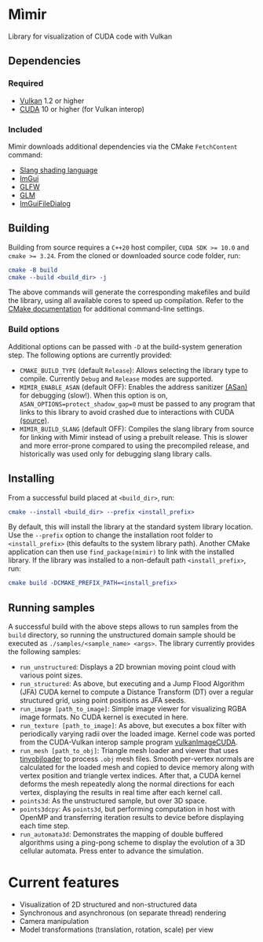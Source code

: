 # Mìmir
Library for visualization of CUDA code with Vulkan

## Dependencies

### Required
* [Vulkan](https://vulkan.lunarg.com/sdk/home) 1.2 or higher
* [CUDA](https://developer.nvidia.com/cuda-downloads) 10 or higher (for Vulkan interop)

### Included
Mìmir downloads additional dependencies via the CMake `FetchContent` command:
* [Slang shading language](https://github.com/shader-slang/slang)
* [ImGui](https://github.com/ocornut/imgui)
* [GLFW](https://github.com/glfw/glfw)
* [GLM](https://github.com/g-truc/glm)
* [ImGuiFileDialog](https://github.com/aiekick/ImGuiFileDialog)

## Building

Building from source requires a `C++20` host compiler, `CUDA SDK >= 10.0` and `cmake >= 3.24`.
From the cloned or downloaded source code folder, run:
```cmake
cmake -B build
cmake --build <build_dir> -j
```

The above commands will generate the corresponding makefiles and build the library,
using all available cores to speed up compilation.
Refer to the [CMake documentation](https://cmake.org/cmake/help/latest/manual/cmake.1.html)
for additional command-line settings.

### Build options

Additional options can be passed with `-D` at the build-system generation step.
The following options are currently provided:

* `CMAKE_BUILD_TYPE` (default `Release`):
Allows selecting the library type to compile. Currently `Debug` and `Release` modes are supported.
* `MIMIR_ENABLE_ASAN` (default OFF):
Enables the address sanitizer [(ASan)](https://github.com/google/sanitizers/wiki/addresssanitizer)
for debugging (slow!). When this option is on, `ASAN_OPTIONS=protect_shadow_gap=0` must be passed
to any program that links to this library to avoid crashed due to interactions with CUDA
[(source)](https://github.com/google/sanitizers/issues/629).
* `MIMIR_BUILD_SLANG` (default OFF):
Compiles the slang library from source for linking with Mìmir instead of using a prebuilt release.
This is slower and more error-prone compared to using the precompiled release,
and historically was used only for debugging slang library calls.

## Installing

From a successful build placed at `<build_dir>`, run:
```cmake
cmake --install <build_dir> --prefix <install_prefix>
```

By default, this will install the library at the standard system library location. Use the
`--prefix` option to change the installation root folder to `<install_prefix>` (this defaults
to the system library path). Another CMake application can then use `find_package(mimir)` to
link with the installed library. If the library was installed to a non-default path
`<install_prefix>`, run:

```cmake
cmake build -DCMAKE_PREFIX_PATH=<install_prefix>
```

## Running samples

A successful build with the above steps allows to run samples from the `build` directory, so
running the unstructured domain sample should be executed as `./samples/<sample_name> <args>`. The
library currently provides the following samples:

* `run_unstructured`: Displays a 2D brownian moving point cloud with various point sizes.
* `run_structured`: As above, but executing and a Jump Flood Algorithm (JFA) CUDA kernel to compute
a Distance Transform (DT) over a regular structured grid, using point positions as JFA seeds.
* `run_image [path_to_image]`: Simple image viewer for visualizing RGBA image formats. No CUDA
kernel is executed in here.
* `run_texture [path_to_image]`: As above, but executes a box filter with periodically varying
radii over the loaded image. Kernel code was ported from the CUDA-Vulkan interop sample program
[vulkanImageCUDA](https://github.com/NVIDIA/cuda-samples/tree/master/Samples/5_Domain_Specific/vulkanImageCUDA).
* `run_mesh [path_to_obj]`: Triangle mesh loader and viewer that uses
[tinyobjloader](https://github.com/tinyobjloader/tinyobjloader) to process `.obj` mesh files.
Smooth per-vertex normals are calculated for the loaded mesh and copied to device memory
along with vertex position and triangle vertex indices.
After that, a CUDA kernel deforms the mesh repeatedly along the normal directions for each vertex,
displaying the results in real time after each kernel call.
* `points3d`: As the unstructured sample, but over 3D space.
* `points3dcpy`: As `points3d`, but performing computation in host with OpenMP and transferring
iteration results to device before displaying each time step.
* `run_automata3d`: Demonstrates the mapping of double buffered algorithms using a ping-pong scheme
to display the evolution of a 3D cellular automata. Press enter to advance the simulation.

# Current features
* Visualization of 2D structured and non-structured data
* Synchronous and asynchronous (on separate thread) rendering
* Camera manipulation
* Model transformations (translation, rotation, scale) per view